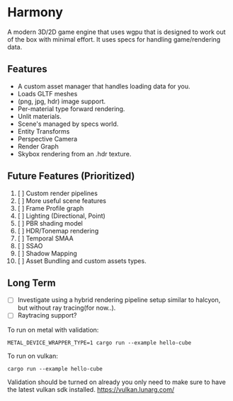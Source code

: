 # Harmony
A modern 3D/2D game engine that uses wgpu that is designed to work out of the box with minimal effort. It uses specs for handling game/rendering data.

## Features
- A custom asset manager that handles loading data for you.
- Loads GLTF meshes
- (png, jpg, hdr) image support.
- Per-material type forward rendering.
- Unlit materials.
- Scene's managed by specs world.
- Entity Transforms
- Perspective Camera
- Render Graph
- Skybox rendering from an .hdr texture.

## Future Features (Prioritized)
1. [ ] Custom render pipelines
2. [ ] More useful scene features
3. [ ] Frame Profile graph
4. [ ] Lighting (Directional, Point)
5. [ ] PBR shading model
6. [ ] HDR/Tonemap rendering
7. [ ] Temporal SMAA
8. [ ] SSAO
9. [ ] Shadow Mapping
10. [ ] Asset Bundling and custom assets types.

## Long Term
- [ ] Investigate using a hybrid rendering pipeline setup similar to halcyon, but without ray tracing(for now..). 
- [ ] Raytracing support?

To run on metal with validation:

`METAL_DEVICE_WRAPPER_TYPE=1 cargo run --example hello-cube`

To run on vulkan: 

`cargo run --example hello-cube`

Validation should be turned on already you only need to make sure to have the latest vulkan sdk installed. https://vulkan.lunarg.com/